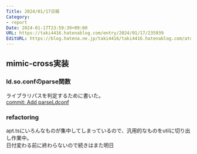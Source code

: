 ```yaml
---
Title: 2024/01/17日報
Category:
- report
Date: 2024-01-17T23:59:39+09:00
URL: https://taki4416.hatenablog.com/entry/2024/01/17/235939
EditURL: https://blog.hatena.ne.jp/taki4416/taki4416.hatenablog.com/atom/entry/6801883189075895028
---
```


## mimic-cross実装

### ld.so.confのparse関数

ライブラリパスを判定するために書いた。  
[commit: Add parseLdconf](https://github.com/impactaky/mimic-cross/commit/9046f83d5f92198b345f96d300c20cab8ac7e5a1)

### refactoring

apt.tsにいろんなものが集中してしまっているので、汎用的なものをutilに切り出し作業中。  
日付変わる前に終わらないので続きはまた明日
